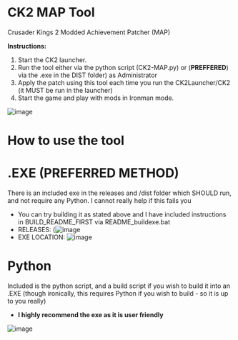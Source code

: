 # CK2 MAP Tool
 Crusader Kings 2 Modded Achievement Patcher (MAP)

 **Instructions:**
1. Start the CK2 launcher.
2. Run the tool either via the python script (CK2-MAP.py) or (**PREFFERED**) via the .exe in the DIST folder) as Administrator
3. Apply the patch using this tool each time you run the CK2Launcher/CK2 (it MUST be run in the launcher)
4. Start the game and play with mods in Ironman mode.

![image](https://github.com/user-attachments/assets/7f32c04c-4250-46e5-9def-8b8ed1631ea0)

# How to use the tool

# .EXE (**PREFERRED METHOD**)

There is an included exe in the releases and /dist folder which SHOULD run, and not require any Python. I cannot really help if this fails you
- You can try building it as stated above and I have included instructions in BUILD_README_FIRST via README_buildexe.bat
- RELEASES: (![image](https://github.com/user-attachments/assets/38127a9e-fa72-4555-ab60-aef63b5039b0)
- EXE LOCATION: ![image](https://github.com/user-attachments/assets/719fea74-2d6c-494f-bced-67ebbcc9fbe1)


# Python

Included is the python script, and a build script if you wish to build it into an .EXE (though ironically, this requires Python if you wish to build - so it is up to you really)
- **I highly recommend the exe as it is user friendly**

![image](https://github.com/user-attachments/assets/3963e7d6-942e-466d-895b-36719981b1d9)
